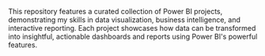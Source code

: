 This repository features a curated collection of Power BI projects, demonstrating my skills in data visualization, business intelligence, and interactive reporting. 
Each project showcases how data can be transformed into insightful, actionable dashboards and reports using Power BI's powerful features.
